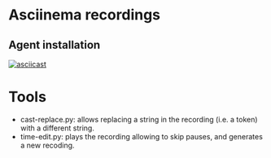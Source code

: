 # Asciinema recordings

## Agent installation 

[![asciicast](https://asciinema.org/a/hShXKeJb80HXznfRR605dxibW.svg)](https://asciinema.org/a/hShXKeJb80HXznfRR605dxibW)


# Tools

* cast-replace.py: allows replacing a string in the recording (i.e. a token) with a different string.
* time-edit.py: plays the recording allowing to skip pauses, and generates a new recoding.